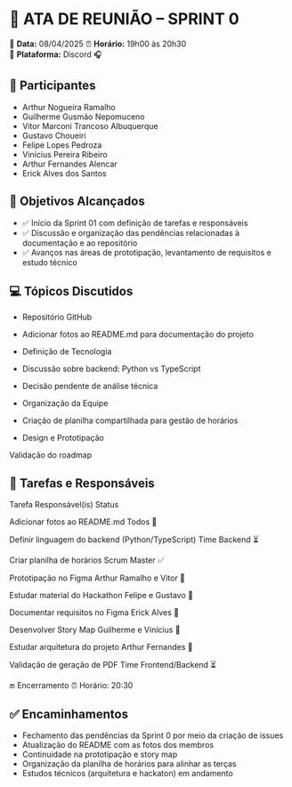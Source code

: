 # 📝 ATA DE REUNIÃO – SPRINT 0

📅 **Data:** 08/04/2025
⏰ **Horário:** 19h00 às 20h30  
📍 **Plataforma:** Discord 🎧  

## 👥 Participantes
- Arthur Nogueira Ramalho  
- Guilherme Gusmão Nepomuceno  
- Vitor Marconi Trancoso Albuquerque  
- Gustavo Choueiri  
- Felipe Lopes Pedroza  
- Vinícius Pereira Ribeiro  
- Arthur Fernandes Alencar  
- Erick Alves dos Santos  

## 🎯 Objetivos Alcançados
- ✅ Início da Sprint 01 com definição de tarefas e responsáveis  
- ✅ Discussão e organização das pendências relacionadas à documentação e ao repositório  
- ✅ Avanços nas áreas de prototipação, levantamento de requisitos e estudo técnico  

## :computer: Tópicos Discutidos

- Repositório GitHub

- Adicionar fotos ao README.md para documentação do projeto

- Definição de Tecnologia

- Discussão sobre backend: Python vs TypeScript

- Decisão pendente de análise técnica

- Organização da Equipe

- Criação de planilha compartilhada para gestão de horários

- Design e Prototipação



Validação do roadmap

## 📅 Tarefas e Responsáveis
Tarefa	Responsável(is)	Status

Adicionar fotos ao README.md	Todos	🔄

Definir linguagem do backend (Python/TypeScript)	Time Backend	⏳

Criar planilha de horários	Scrum Master	✅

Prototipação no Figma	Arthur Ramalho e Vitor	🔄

Estudar material do Hackathon	Felipe e Gustavo	🔄

Documentar requisitos no Figma	Erick Alves	🔄

Desenvolver Story Map	Guilherme e Vinícius	🔄

Estudar arquitetura do projeto	Arthur Fernandes	🔄

Validação de geração de PDF	Time Frontend/Backend	⏳

🔚 Encerramento
⏰ Horário: 20:30

## ✅ Encaminhamentos
- Fechamento das pendências da Sprint 0 por meio da criação de issues  
- Atualização do README com as fotos dos membros  
- Continuidade na prototipação e story map  
- Organização da planilha de horários para alinhar as terças  
- Estudos técnicos (arquitetura e hackaton) em andamento
